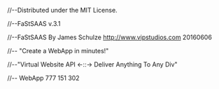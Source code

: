//--Distributed under the MIT License.

//--FaStSAAS v.3.1

//--FaStSAAS By James Schulze http://www.vipstudios.com 20160606

//--            "Create a WebApp in minutes!"

//--"Virtual Website API <-::-> Deliver Anything To Any Div"

//--
WebApp
777
151
302
